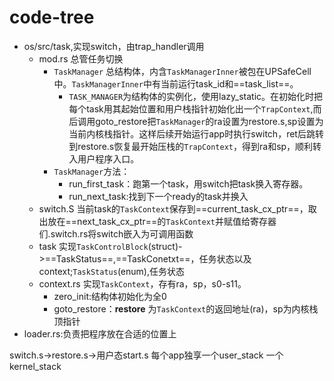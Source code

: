 # code-tree
- os/src/task,实现switch，由trap_handler调用
	- mod.rs 总管任务切换
		- `TaskManager` 总结构体，内含`TaskManagerInner`被包在UPSafeCell中。`TaskManagerInner`中有当前运行task_id和==task_list==。
			- `TASK_MANAGER`为结构体的实例化，使用lazy_static。在初始化时把每个task用其起始位置和用户栈指针初始化出一个`TrapContext`,而后调用goto_restore把`TaskManager`的ra设置为restore.s,sp设置为当前内核栈指针。这样后续开始运行app时执行switch，ret后跳转到restore.s恢复最开始压栈的`TrapContext`，得到ra和sp，顺利转入用户程序入口。
		- `TaskManager`方法：
			- run_first_task：跑第一个task，用switch把task换入寄存器。
			- run_next_task:找到下一个ready的task并换入
	- switch.S 当前task的`TaskContext`保存到==current_task_cx_ptr==，取出放在==next_task_cx_ptr==的`TaskContext`并赋值给寄存器们.switch.rs将switch嵌入为可调用函数
	- task 实现`TaskControlBlock`(struct)->==TaskStatus==,==TaskConetxt==，任务状态以及context;`TaskStatus`(enum),任务状态
	- context.rs 实现`TaskContext`，存有ra，sp，s0-s11。
		- zero_init:结构体初始化为全0
		- goto_restore：__restore__ 为`TaskContext`的返回地址(ra)，sp为内核栈顶指针
- loader.rs:负责把程序放在合适的位置上


switch.s->restore.s->用户态start.s
每个app独享一个user_stack 一个kernel_stack
